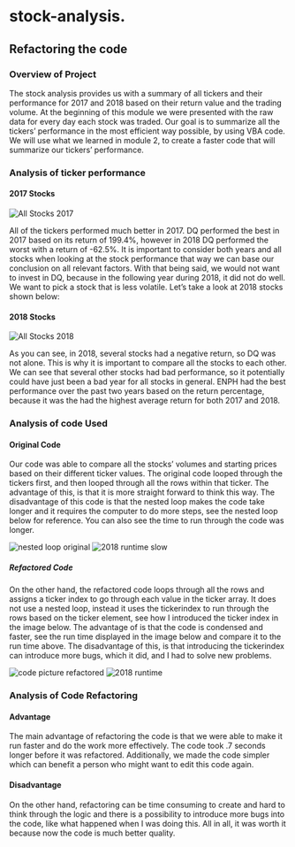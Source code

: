 # stock-analysis.
## Refactoring the code 

### Overview of Project

The stock analysis provides us with a summary of all tickers and their performance for 2017 and 2018 based on their return value and the trading volume. At the beginning of this module we were presented with the raw data for every day each stock was traded. Our goal is to summarize all the tickers’ performance in the most efficient way possible, by using VBA code. We will use what we learned in module 2, to create a faster code that will summarize our tickers’ performance. 

### Analysis of ticker performance
#### 2017 Stocks
![All Stocks 2017](https://user-images.githubusercontent.com/88689043/132105947-499814c9-877c-40a5-9e07-0d5eea82d37e.PNG)

All of the tickers performed much better in 2017. DQ performed the best in 2017 based on its return of 199.4%, however in 2018 DQ performed the worst with a return of -62.5%. It is important to consider both years and all stocks when looking at the stock performance that way we can base our conclusion on all relevant factors. With that being said, we would not want to invest in DQ, because in the following year during 2018, it did not do well. We want to pick a stock that is less volatile. Let’s take a look at 2018 stocks shown below:

#### 2018 Stocks
![All Stocks 2018](https://user-images.githubusercontent.com/88689043/132105940-991aa515-60fe-4165-9406-35cf93835c64.PNG)

As you can see, in 2018, several stocks had a negative return, so DQ was not alone. This is why it is important to compare all the stocks to each other. We can see that several other stocks had bad performance, so it potentially could have just been a bad year for all stocks in general. ENPH had the best performance over the past two years based on the return percentage, because it was the had the highest average return for both 2017 and 2018.

### Analysis of code Used 

#### Original Code
Our code was able to compare all the stocks’ volumes and starting prices based on their different ticker values. The original code looped through the tickers first, and then looped through all the rows within that ticker. The advantage of this, is that it is more straight forward to think this way. The disadvantage of this code is that the nested loop makes the code take longer and it requires the computer to do more steps, see the nested loop below for reference. You can also see the time to run through the code was longer.  

![nested loop original](https://user-images.githubusercontent.com/88689043/132105965-55c42203-3b8f-43af-bcdd-60d04ca096c4.PNG)
![2018 runtime slow](https://user-images.githubusercontent.com/88689043/132105977-27537592-e51c-46ac-be27-c2bc6a0a1763.PNG)

##### Refactored Code
On the other hand, the refactored code loops through all the rows and assigns a ticker index to go through each value in the ticker array. It does not use a nested loop, instead it uses the tickerindex to run through the rows based on the ticker element, see how I introduced the ticker index in the image below. The advantage of is that the code is condensed and faster, see the run time displayed in the image below and compare it to the run time above. The disadvantage of this, is that introducing the tickerindex can introduce more bugs, which it did, and I had to solve new problems.

![code picture refactored](https://user-images.githubusercontent.com/88689043/132105992-76e006fc-17a0-421d-aa17-0de591d58f62.PNG)
![2018 runtime](https://user-images.githubusercontent.com/88689043/132106000-486cdede-c381-4581-aacf-f9bc1a1653cd.PNG)

### Analysis of Code Refactoring
#### Advantage
The main advantage of refactoring the code is that we were able to make it run faster and do the work more effectively. The code took .7 seconds longer before it was refactored. Additionally, we made the code simpler which can benefit a person who might want to edit this code again. 
#### Disadvantage
On the other hand, refactoring can be time consuming to create and hard to think through the logic and there is a possibility to introduce more bugs into the code, like what happened when I was doing this. All in all, it was worth it because now the code is much better quality. 

